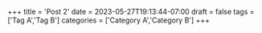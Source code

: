 +++
title = 'Post 2'
date = 2023-05-27T19:13:44-07:00
draft = false
tags = ['Tag A','Tag B']
categories = ['Category A','Category B']
+++
